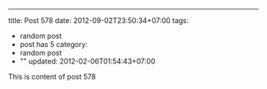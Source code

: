 ---
title: Post 578
date: 2012-09-02T23:50:34+07:00
tags:
  - random post
  - post has 5
category:
  - random post
  - ""
updated: 2012-02-06T01:54:43+07:00

This is content of post 578